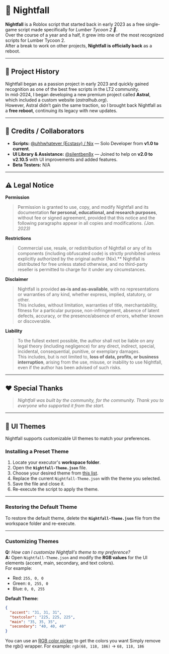 # 🌌 Nightfall

**Nightfall** is a Roblox script that started back in early 2023 as a free single-game script made specifically for *Lumber Tycoon 2 🌳*.  
Over the course of a year and a half, it grew into one of the most recognized scripts for Lumber Tycoon 2.  
After a break to work on other projects, **Nightfall is officially back** as a reboot.

---

## 📜 Project History
Nightfall began as a passion project in early 2023 and quickly gained recognition as one of the best free scripts in the LT2 community.  
In mid-2024, I began developing a new premium project called **Astral**, which included a custom website (*astralhub.org*).  
However, Astral didn’t gain the same traction, so I brought back Nightfall as a **free reboot**, continuing its legacy with new updates.

---

## 👥 Credits / Collaborators
- **Scripts:** [@uhhwhatever (Ecstasy) / Nix](https://discord.com/users/1055337846657007648) — Solo Developer from **v1.0 to current**.  
- **UI Library & Assistance:** [@silentben8x](https://discord.com/users/865599038954668042) — Joined to help on **v2.0 to v2.10.5** with UI improvements and added features.  
- **Beta Testers:** N/A

---

## ⚠ Legal Notice
**Permission**  
>Permission is granted to use, copy, and modify Nightfall and its documentation **for personal, educational, and research purposes**, without fee or signed agreement, provided that this notice and the following paragraphs appear in all copies and modifications. *(Jan. 2023)*  

**Restrictions**  
> Commercial use, resale, or redistribution of Nightfall or any of its components (including obfuscated code) is strictly prohibited unless explicitly authorized by the original author (Nix).**
Nightfall is distributed for free unless stated otherwise, and no third-party reseller is permitted to charge for it under any circumstances.  

**Disclaimer**  
> Nightfall is provided **as-is and as-available**, with no representations or warranties of any kind, whether express, implied, statutory, or other.  
This includes, without limitation, warranties of title, merchantability, fitness for a particular purpose, non-infringement, absence of latent defects, accuracy, or the presence/absence of errors, whether known or discoverable.  

**Liability**  
> To the fullest extent possible, the author shall not be liable on any legal theory (including negligence) for any direct, indirect, special, incidental, consequential, punitive, or exemplary damages.  
This includes, but is not limited to, **loss of data, profits, or business interruption**, arising from the use, misuse, or inability to use Nightfall, even if the author has been advised of such risks.

---

## ❤️ Special Thanks
> *Nightfall was built by the community, for the community. Thank you to everyone who supported it from the start.*

---
## 🎨 UI Themes

Nightfall supports customizable UI themes to match your preferences.

### **Installing a Preset Theme**
1. Locate your executor's **workspace folder**.
2. Open the **`Nightfall-Theme.json`** file.
3. Choose your desired theme from [this list](https://github.com/yourpov/Nightfall/tree/main/UIThemes).
4. Replace the current `Nightfall-Theme.json` with the theme you selected.
5. Save the file and close it.
6. Re-execute the script to apply the theme.

---

### **Restoring the Default Theme**
To restore the default theme, delete the **`Nightfall-Theme.json`** file from the workspace folder and re-execute.

---

### **Customizing Themes**
**Q:** *How can I customize Nightfall's theme to my preference?*  
**A:** Open `Nightfall-Theme.json` and modify the **RGB values** for the UI elements (accent, main, secondary, and text colors).  
For example:
- Red: `255, 0, 0`
- Green: `0, 255, 0`
- Blue: `0, 0, 255`

**Default Theme:**
```json
{
  "accent": "31, 31, 31",
  "textcolor": "225, 225, 225",
  "main": "35, 35, 35",
  "secondary": "40, 40, 40"
}
```
You can use an [RGB color picker](https://rgbcolorpicker.com/) to get the colors you want
Simply remove the rgb() wrapper. For example: `rgb(68, 118, 186)` → `68, 118, 186`
